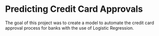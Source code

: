 # Predicting Credit Card Approvals
The goal of this project was to create a model to automate the credit card approval process for banks with the use of Logistic Regression.
